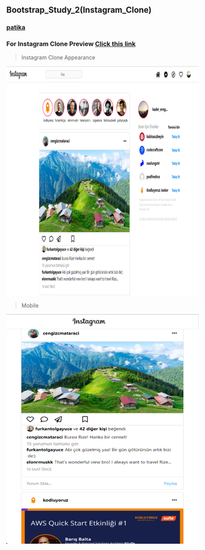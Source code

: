 ## Bootstrap_Study_2(Instagram_Clone)
### [patika](https://academy.patika.dev/tr/profile)
### For Instagram Clone Preview [Click this link](https://kaderergin.github.io/Bootstrap/Bootstrap_Study_2/) 

> Instagram Clone Appearance

 <img src="assets/Instagram_clone_ss_1.png"  width="750ox" height="600px"> 

> Mobile

 <img src="assets/Instagram_clone_ss_2.png"  width="750ox" height="600px"> 
